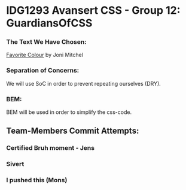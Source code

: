 # IDG1293 Avansert CSS - Group 12: GuardiansOfCSS

### The Text We Have Chosen:
[Favorite Colour](https://jonimitchell.com/music/song.cfm?id=296 "Favorite Colour")
by Joni Mitchel

### Separation of Concerns:
We will use SoC in order to prevent repeating ourselves (DRY).

### BEM:
BEM will be used in order to simplify the css-code.

## Team-Members Commit Attempts:

### Certified Bruh moment - Jens

### Sivert

### I pushed this (Mons)